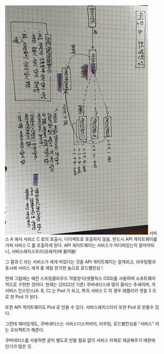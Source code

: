 ![img_14.png](img/img_14.png)
서비스 A 에서 서비스 C 로의 호출시, 다이렉트로 호출하지 않음. 반드시 API 게이트웨이를 거쳐 서비스 C 를 호출하게 된다.
API 게이트웨이는 서비스가 어디떠있는지 알아야되니, 서비스레지스트리(유레카)에 물어봄!

그 결과 C 라는 서비스가 세개 떠있다는 것을 API 게이트웨이는 알게되고, 라우팅함과 동시에 서비스 세개 중 제일 한가한 놈으로 로드밸런싱 !

현재 그림에는 예전 스프링클라우드 작동방식(넷플릭스 OSS)를 사용하여 소프트웨어적으로 구현한 것이다. 현재는 (2022년 기준) 쿠버네티스에 많이 올리는 추세이며, 
각 서비스 인스턴스(A. B, C) 는 Pod 가 되고, 특히 서비스 C 의 경우 레플리카 셋을 3 으로 한 Pod 가 된다.

또한 API 게이트웨이도 Pod 로 만들 수 있다. 서비스레지스터리 또한 Pod 로 만들수 있다.

그런데 재미있게도, 쿠버네티스는 서비스디스커버리, 라우팅, 로드밸런싱을 "서비스" 라는 오브젝트가 해준다. 

쿠버네티스를 사용하면 굳이 별도로 만들 필요 없이 서비스 자체로 제공해주기 때문에 인기가 많은 것.



